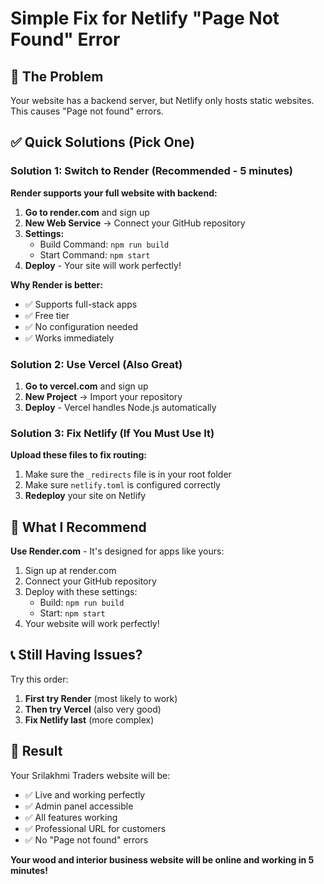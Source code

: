 # Simple Fix for Netlify "Page Not Found" Error

## 🔧 The Problem
Your website has a backend server, but Netlify only hosts static websites. This causes "Page not found" errors.

## ✅ Quick Solutions (Pick One)

### Solution 1: Switch to Render (Recommended - 5 minutes)

**Render supports your full website with backend:**

1. **Go to render.com** and sign up
2. **New Web Service** → Connect your GitHub repository
3. **Settings:**
   - Build Command: `npm run build`
   - Start Command: `npm start`
4. **Deploy** - Your site will work perfectly!

**Why Render is better:**
- ✅ Supports full-stack apps
- ✅ Free tier
- ✅ No configuration needed
- ✅ Works immediately

### Solution 2: Use Vercel (Also Great)

1. **Go to vercel.com** and sign up
2. **New Project** → Import your repository  
3. **Deploy** - Vercel handles Node.js automatically

### Solution 3: Fix Netlify (If You Must Use It)

**Upload these files to fix routing:**

1. Make sure the `_redirects` file is in your root folder
2. Make sure `netlify.toml` is configured correctly
3. **Redeploy** your site on Netlify

## 🎯 What I Recommend

**Use Render.com** - It's designed for apps like yours:

1. Sign up at render.com
2. Connect your GitHub repository
3. Deploy with these settings:
   - Build: `npm run build`
   - Start: `npm start`
4. Your website will work perfectly!

## 📞 Still Having Issues?

Try this order:
1. **First try Render** (most likely to work)
2. **Then try Vercel** (also very good)
3. **Fix Netlify last** (more complex)

## 🚀 Result

Your Srilakhmi Traders website will be:
- ✅ Live and working perfectly
- ✅ Admin panel accessible
- ✅ All features working
- ✅ Professional URL for customers
- ✅ No "Page not found" errors

**Your wood and interior business website will be online and working in 5 minutes!**